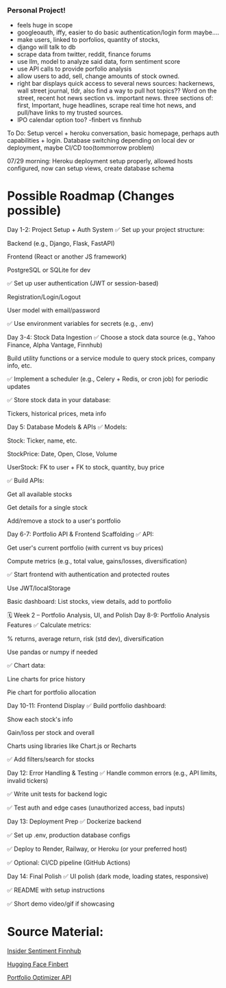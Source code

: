 ### Personal Project!

- feels huge in scope
- googleoauth, iffy, easier to do basic authentication/login form maybe....
- make users, linked to porfolios, quantity of stocks, 
- django will talk to db
- scrape data from twitter, reddit, finance forums
- use llm, model to analyze said data, form sentiment score
- use API calls to provide porfolio analysis
- allow users to add, sell, change amounts of stock owned.
- right bar displays quick access to several news sources: hackernews, wall street journal, tldr, also find a way to pull hot topics?? Word on the street, recent hot news section vs. important news. three sections of: first, Important, huge headlines, scrape real time hot news, and pull/have links to my trusted sources.
- IPO calendar option too?
-finbert vs finnhub


To Do: 
Setup vercel + heroku conversation, basic homepage, perhaps auth capabilities + login. Database switching depending on local dev or deployment, maybe CI/CD too(tommorrow problem)

07/29 morning: Heroku deployment setup properly, allowed hosts configured, now can setup views, create database schema
# Possible Roadmap (Changes possible)
Day 1-2: Project Setup + Auth System
✅ Set up your project structure:

Backend (e.g., Django, Flask, FastAPI)

Frontend (React or another JS framework)

PostgreSQL or SQLite for dev

✅ Set up user authentication (JWT or session-based)

Registration/Login/Logout

User model with email/password

✅ Use environment variables for secrets (e.g., .env)

Day 3-4: Stock Data Ingestion
✅ Choose a stock data source (e.g., Yahoo Finance, Alpha Vantage, Finnhub)

Build utility functions or a service module to query stock prices, company info, etc.

✅ Implement a scheduler (e.g., Celery + Redis, or cron job) for periodic updates

✅ Store stock data in your database:

Tickers, historical prices, meta info

Day 5: Database Models & APIs
✅ Models:

Stock: Ticker, name, etc.

StockPrice: Date, Open, Close, Volume

UserStock: FK to user + FK to stock, quantity, buy price

✅ Build APIs:

Get all available stocks

Get details for a single stock

Add/remove a stock to a user's portfolio

Day 6-7: Portfolio API & Frontend Scaffolding
✅ API:

Get user's current portfolio (with current vs buy prices)

Compute metrics (e.g., total value, gains/losses, diversification)

✅ Start frontend with authentication and protected routes

Use JWT/localStorage

Basic dashboard: List stocks, view details, add to portfolio

🗓 Week 2 – Portfolio Analysis, UI, and Polish
Day 8-9: Portfolio Analysis Features
✅ Calculate metrics:

% returns, average return, risk (std dev), diversification

Use pandas or numpy if needed

✅ Chart data:

Line charts for price history

Pie chart for portfolio allocation

Day 10-11: Frontend Display
✅ Build portfolio dashboard:

Show each stock's info

Gain/loss per stock and overall

Charts using libraries like Chart.js or Recharts

✅ Add filters/search for stocks

Day 12: Error Handling & Testing
✅ Handle common errors (e.g., API limits, invalid tickers)

✅ Write unit tests for backend logic

✅ Test auth and edge cases (unauthorized access, bad inputs)

Day 13: Deployment Prep
✅ Dockerize backend

✅ Set up .env, production database configs

✅ Deploy to Render, Railway, or Heroku (or your preferred host)

✅ Optional: CI/CD pipeline (GitHub Actions)

Day 14: Final Polish
✅ UI polish (dark mode, loading states, responsive)

✅ README with setup instructions

✅ Short demo video/gif if showcasing

# Source Material:
[Insider Sentiment Finnhub](https://finnhub.io/docs/api/insider-sentiment) 

[Hugging Face Finbert](https://huggingface.co/ProsusAI/finbert)

[Portfolio Optimizer API](https://portfoliooptimizer.io/)

